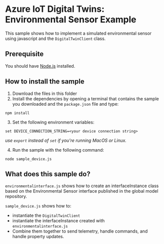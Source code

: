 # Azure IoT Digital Twins: Environmental Sensor Example

This sample shows how to implement a simulated environmental sensor using javascript and the `DigitalTwinClient` class.

## Prerequisite

You should have [Node.js](https://nodejs.org/en/) installed.

## How to install the sample

1. Download the files in this folder
2. Install the dependencies by opening a terminal that contains the sample you downloaded and the `package.json` file and type:

```shell
npm install
```

3. Set the following environment variables:

```shell
set DEVICE_CONNECTION_STRING=<your device connection string>
```
*use `export` instead of `set` if you're running MacOS or Linux.*

4. Run the sample with the following command:

```shell
node sample_device.js
```

## What does this sample do?

`environmentalinterface.js` shows how to create an interfaceInstance class based on the Environmental Sensor interface published in the global model repository.

`sample_device.js` shows how to:
- instantiate the `DigitalTwinClient`
- instantiate the interfaceInstance created with `environmentalinterface.js`
- Combine them together to send telemetry, handle commands, and handle property updates.

